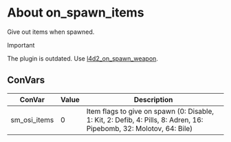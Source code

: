 # About on_spawn_items
Give out items when spawned.

> [!IMPORTANT]
> The plugin is outdated. Use [l4d2_on_spawn_weapon](https://github.com/TouchMe-Inc/l4d2_on_spawn_weapon).

## ConVars
| ConVar                  | Value         | Description                                                                        |
| ----------------------- | ------------- | ---------------------------------------------------------------------------------- |
| sm_osi_items   | 0     | Item flags to give on spawn (0: Disable, 1: Kit, 2: Defib, 4: Pills, 8: Adren, 16: Pipebomb, 32: Molotov, 64: Bile) |
